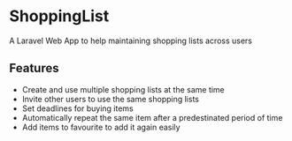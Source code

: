 
# ShoppingList
A Laravel Web App to help maintaining shopping lists across users

## Features
* Create and use multiple shopping lists at the same time
* Invite other users to use the same shopping lists
* Set deadlines for buying items
* Automatically repeat the same item after a predestinated period of time
* Add items to favourite to add it again easily
